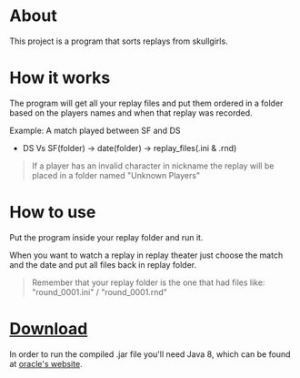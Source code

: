 # About
This project is a program that sorts replays from skullgirls.

# How it works
The program will get all your replay files and put them ordered in a folder based on the players names and when that replay was recorded.  

Example: A match played between SF and DS  
- DS Vs SF(folder) -> date(folder) -> replay_files(.ini & .rnd)  

>If a player has an invalid character in nickname the replay will be placed in a folder named "Unknown Players"

# How to use
Put the program inside your replay folder and run it.

When you want to watch a replay in replay theater just choose the match and the date and put all files back in replay folder.

>Remember that your replay folder is the one that had files like: "round_0001.ini" / "round_0001.rnd"

# [Download](https://drive.google.com/file/d/1ugAASjUx07boVArkGrcam_dYSfLQ_ITb/view) 
In order to run the compiled .jar file you'll need Java 8, which can be found at [oracle's website](https://www.oracle.com/java/technologies/javase-jre8-downloads.html).
